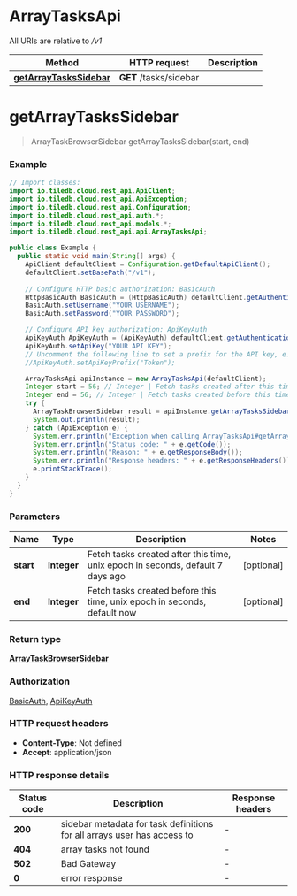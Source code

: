 # ArrayTasksApi

All URIs are relative to */v1*

| Method | HTTP request | Description |
|------------- | ------------- | -------------|
| [**getArrayTasksSidebar**](ArrayTasksApi.md#getArrayTasksSidebar) | **GET** /tasks/sidebar |  |


<a id="getArrayTasksSidebar"></a>
# **getArrayTasksSidebar**
> ArrayTaskBrowserSidebar getArrayTasksSidebar(start, end)



### Example
```java
// Import classes:
import io.tiledb.cloud.rest_api.ApiClient;
import io.tiledb.cloud.rest_api.ApiException;
import io.tiledb.cloud.rest_api.Configuration;
import io.tiledb.cloud.rest_api.auth.*;
import io.tiledb.cloud.rest_api.models.*;
import io.tiledb.cloud.rest_api.api.ArrayTasksApi;

public class Example {
  public static void main(String[] args) {
    ApiClient defaultClient = Configuration.getDefaultApiClient();
    defaultClient.setBasePath("/v1");
    
    // Configure HTTP basic authorization: BasicAuth
    HttpBasicAuth BasicAuth = (HttpBasicAuth) defaultClient.getAuthentication("BasicAuth");
    BasicAuth.setUsername("YOUR USERNAME");
    BasicAuth.setPassword("YOUR PASSWORD");

    // Configure API key authorization: ApiKeyAuth
    ApiKeyAuth ApiKeyAuth = (ApiKeyAuth) defaultClient.getAuthentication("ApiKeyAuth");
    ApiKeyAuth.setApiKey("YOUR API KEY");
    // Uncomment the following line to set a prefix for the API key, e.g. "Token" (defaults to null)
    //ApiKeyAuth.setApiKeyPrefix("Token");

    ArrayTasksApi apiInstance = new ArrayTasksApi(defaultClient);
    Integer start = 56; // Integer | Fetch tasks created after this time, unix epoch in seconds, default 7 days ago
    Integer end = 56; // Integer | Fetch tasks created before this time, unix epoch in seconds, default now
    try {
      ArrayTaskBrowserSidebar result = apiInstance.getArrayTasksSidebar(start, end);
      System.out.println(result);
    } catch (ApiException e) {
      System.err.println("Exception when calling ArrayTasksApi#getArrayTasksSidebar");
      System.err.println("Status code: " + e.getCode());
      System.err.println("Reason: " + e.getResponseBody());
      System.err.println("Response headers: " + e.getResponseHeaders());
      e.printStackTrace();
    }
  }
}
```

### Parameters

| Name | Type | Description  | Notes |
|------------- | ------------- | ------------- | -------------|
| **start** | **Integer**| Fetch tasks created after this time, unix epoch in seconds, default 7 days ago | [optional] |
| **end** | **Integer**| Fetch tasks created before this time, unix epoch in seconds, default now | [optional] |

### Return type

[**ArrayTaskBrowserSidebar**](ArrayTaskBrowserSidebar.md)

### Authorization

[BasicAuth](../README.md#BasicAuth), [ApiKeyAuth](../README.md#ApiKeyAuth)

### HTTP request headers

 - **Content-Type**: Not defined
 - **Accept**: application/json

### HTTP response details
| Status code | Description | Response headers |
|-------------|-------------|------------------|
| **200** | sidebar metadata for task definitions for all arrays user has access to |  -  |
| **404** | array tasks not found |  -  |
| **502** | Bad Gateway |  -  |
| **0** | error response |  -  |

